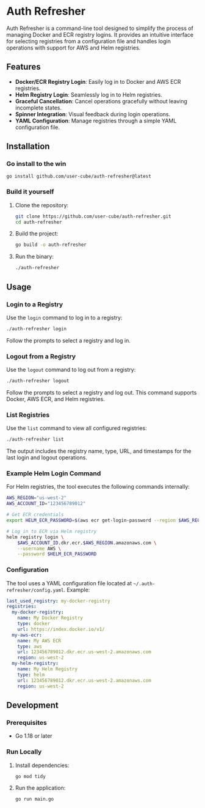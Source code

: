 # Auth Refresher

Auth Refresher is a command-line tool designed to simplify the process of managing Docker and ECR registry logins. It provides an intuitive interface for selecting registries from a configuration file and handles login operations with support for AWS and Helm registries.

## Features

- **Docker/ECR Registry Login**: Easily log in to Docker and AWS ECR registries.
- **Helm Registry Login**: Seamlessly log in to Helm registries.
- **Graceful Cancellation**: Cancel operations gracefully without leaving incomplete states.
- **Spinner Integration**: Visual feedback during login operations.
- **YAML Configuration**: Manage registries through a simple YAML configuration file.

## Installation

### Go install to the win

```
go install github.com/user-cube/auth-refresher@latest
```

### Build it yourself

1. Clone the repository:
   ```bash
   git clone https://github.com/user-cube/auth-refresher.git
   cd auth-refresher
   ```

2. Build the project:
   ```bash
   go build -o auth-refresher
   ```

3. Run the binary:
   ```bash
   ./auth-refresher
   ```

## Usage

### Login to a Registry

Use the `login` command to log in to a registry:
```bash
./auth-refresher login
```

Follow the prompts to select a registry and log in.

### Logout from a Registry

Use the `logout` command to log out from a registry:
```bash
./auth-refresher logout
```

Follow the prompts to select a registry and log out. This command supports Docker, AWS ECR, and Helm registries.

### List Registries

Use the `list` command to view all configured registries:
```bash
./auth-refresher list
```

The output includes the registry name, type, URL, and timestamps for the last login and logout operations.

### Example Helm Login Command

For Helm registries, the tool executes the following commands internally:
```bash
AWS_REGION="us-west-2"
AWS_ACCOUNT_ID="123456789012"

# Get ECR credentials
export HELM_ECR_PASSWORD=$(aws ecr get-login-password --region $AWS_REGION)

# Log in to ECR via Helm registry
helm registry login \
    $AWS_ACCOUNT_ID.dkr.ecr.$AWS_REGION.amazonaws.com \
    --username AWS \
    --password $HELM_ECR_PASSWORD
```

### Configuration

The tool uses a YAML configuration file located at `~/.auth-refresher/config.yaml`. Example:
```yaml
last_used_registry: my-docker-registry
registries:
  my-docker-registry:
    name: My Docker Registry
    type: docker
    url: https://index.docker.io/v1/
  my-aws-ecr:
    name: My AWS ECR
    type: aws
    url: 123456789012.dkr.ecr.us-west-2.amazonaws.com
    region: us-west-2
  my-helm-registry:
    name: My Helm Registry
    type: helm
    url: 123456789012.dkr.ecr.us-west-2.amazonaws.com
    region: us-west-2
```

## Development

### Prerequisites

- Go 1.18 or later

### Run Locally

1. Install dependencies:
   ```bash
   go mod tidy
   ```

2. Run the application:
   ```bash
   go run main.go
   ```